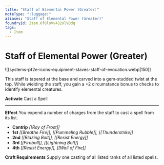 ```yaml
---
title: "Staff of Elemental Power (Greater)"
noteType: ":luggage:"
aliases: "Staff of Elemental Power (Greater)"
foundryId: Item.6f8loVv4J2XlVDdq
tags:
  - Item
---
```


# Staff of Elemental Power (Greater)
![[systems-pf2e-icons-equipment-staves-staff-of-evocation.webp|150]]

This staff is tapered at the base and carved into a gem-studded twist at the top. While wielding the staff, you gain a +2 circumstance bonus to checks to identify elemental creatures.

**Activate** Cast a Spell

* * *

**Effect** You expend a number of charges from the staff to cast a spell from its list.

*   **Cantrip** _[[Ray of Frost]]_
*   **1st** _[[Breathe Fire]], [[Pummeling Rubble]], [[Thunderstrike]]_
*   **2nd** _[[Blazing Bolt]], [[Resist Energy]]_
*   **3rd** _[[Fireball]], [[Lightning Bolt]]_
*   **4th** _[[Resist Energy]], [[Wall of Fire]]_

**Craft Requirements** Supply one casting of all listed ranks of all listed spells.
